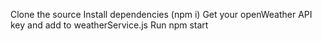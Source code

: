 Clone the source
Install dependencies (npm i)
Get your openWeather API key and add to weatherService.js
Run npm start
